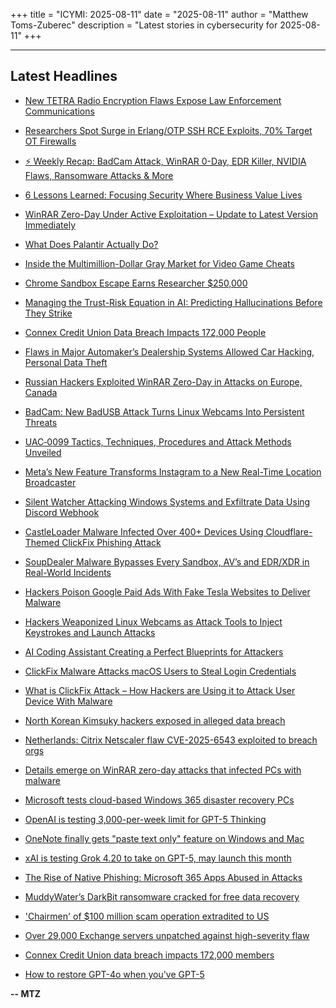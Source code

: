 +++
title = "ICYMI: 2025-08-11"
date = "2025-08-11"
author = "Matthew Toms-Zuberec"
description = "Latest stories in cybersecurity for 2025-08-11"
+++

---------------------------------------------------------------------------
## Latest Headlines
- [New TETRA Radio Encryption Flaws Expose Law Enforcement Communications](https://thehackernews.com/2025/08/new-tetra-radio-encryption-flaws-expose.html)

- [Researchers Spot Surge in Erlang/OTP SSH RCE Exploits, 70% Target OT Firewalls](https://thehackernews.com/2025/08/researchers-spot-surge-in-erlangotp-ssh.html)

- [⚡ Weekly Recap: BadCam Attack, WinRAR 0-Day, EDR Killer, NVIDIA Flaws, Ransomware Attacks & More](https://thehackernews.com/2025/08/weekly-recap-badcam-attack-winrar-0-day.html)

- [6 Lessons Learned: Focusing Security Where Business Value Lives](https://thehackernews.com/2025/08/6-lessons-learned-focusing-security.html)

- [WinRAR Zero-Day Under Active Exploitation – Update to Latest Version Immediately](https://thehackernews.com/2025/08/winrar-zero-day-under-active.html)

- [What Does Palantir Actually Do?](https://www.wired.com/story/palantir-what-the-company-does/)

- [Inside the Multimillion-Dollar Gray Market for Video Game Cheats](https://www.wired.com/story/inside-the-multimillion-dollar-grey-market-for-video-game-cheats/)

- [Chrome Sandbox Escape Earns Researcher $250,000](https://www.securityweek.com/chrome-sandbox-escape-earns-researcher-250000/)

- [Managing the Trust-Risk Equation in AI: Predicting Hallucinations Before They Strike](https://www.securityweek.com/managing-the-trust-risk-equation-in-ai-predicting-hallucinations-before-they-strike/)

- [Connex Credit Union Data Breach Impacts 172,000 People](https://www.securityweek.com/connex-credit-union-data-breach-impacts-172000-people/)

- [Flaws in Major Automaker’s Dealership Systems Allowed Car Hacking, Personal Data Theft](https://www.securityweek.com/flaws-in-major-automakers-dealership-systems-allowed-car-hacking-personal-data-theft/)

- [Russian Hackers Exploited WinRAR Zero-Day in Attacks on Europe, Canada](https://www.securityweek.com/russian-hackers-exploited-winrar-zero-day-in-attacks-on-europe-canada/)

- [BadCam: New BadUSB Attack Turns Linux Webcams Into Persistent Threats](https://www.securityweek.com/badcam-new-badusb-attack-turns-linux-webcams-into-persistent-threats/)

- [UAC‑0099 Tactics, Techniques, Procedures and Attack Methods Unveiled](https://cybersecuritynews.com/uac%e2%80%910099-tactics-techniques-unveiled/)

- [Meta’s New Feature Transforms Instagram to a New Real-Time Location Broadcaster](https://cybersecuritynews.com/metas-new-feature-transforms-instagram/)

- [Silent Watcher Attacking Windows Systems and Exfiltrate Data Using Discord Webhook](https://cybersecuritynews.com/silent-watcher-attacking-windows-systems/)

- [CastleLoader Malware Infected Over 400+ Devices Using Cloudflare-Themed ClickFix Phishing Attack](https://cybersecuritynews.com/castleloader-malware-infected-over-400-devices/)

- [SoupDealer Malware Bypasses Every Sandbox, AV’s and EDR/XDR in Real-World Incidents](https://cybersecuritynews.com/soupdealer-malware-bypasses-every-sandbox/)

- [Hackers Poison Google Paid Ads With Fake Tesla Websites to Deliver Malware](https://cybersecuritynews.com/hackers-poison-google-paid-ads-with-fake-tesla-websites/)

- [Hackers Weaponized Linux Webcams as Attack Tools to Inject Keystrokes and Launch Attacks](https://cybersecuritynews.com/hackers-weaponized-linux-webcams/)

- [AI Coding Assistant Creating a Perfect Blueprints for Attackers](https://cybersecuritynews.com/ai-coding-assistant/)

- [ClickFix Malware Attacks macOS Users to Steal Login Credentials](https://cybersecuritynews.com/clickfix-malware-attacks-macos/)

- [What is ClickFix Attack – How Hackers are Using it to Attack User Device With Malware](https://cybersecuritynews.com/clickfix-attack/)

- [North Korean Kimsuky hackers exposed in alleged data breach](https://www.bleepingcomputer.com/news/security/north-korean-kimsuky-hackers-exposed-in-alleged-data-breach/)

- [Netherlands: Citrix Netscaler flaw CVE-2025-6543 exploited to breach orgs](https://www.bleepingcomputer.com/news/security/netherlands-citrix-netscaler-flaw-cve-2025-6543-exploited-to-breach-orgs/)

- [Details emerge on WinRAR zero-day attacks that infected PCs with malware](https://www.bleepingcomputer.com/news/security/details-emerge-on-winrar-zero-day-attacks-that-infected-pcs-with-malware/)

- [Microsoft tests cloud-based Windows 365 disaster recovery PCs](https://www.bleepingcomputer.com/news/microsoft/microsoft-tests-cloud-based-windows-365-disaster-recovery-pcs/)

- [OpenAI is testing 3,000-per-week limit for GPT-5 Thinking](https://www.bleepingcomputer.com/news/artificial-intelligence/openai-is-testing-3-000-per-week-limit-for-gpt-5-thinking/)

- [OneNote finally gets "paste text only" feature on Windows and Mac](https://www.bleepingcomputer.com/news/microsoft/onenote-finally-gets-paste-text-only-feature-on-windows-and-mac/)

- [xAI is testing Grok 4.20 to take on GPT-5, may launch this month](https://www.bleepingcomputer.com/news/artificial-intelligence/xai-is-testing-grok-420-to-take-on-gpt-5-may-launch-this-month/)

- [The Rise of Native Phishing: Microsoft 365 Apps Abused in Attacks](https://www.bleepingcomputer.com/news/security/the-rise-of-native-phishing-microsoft-365-apps-abused-in-attacks/)

- [MuddyWater’s DarkBit ransomware cracked for free data recovery](https://www.bleepingcomputer.com/news/security/muddywaters-darkbit-ransomware-cracked-for-free-data-recovery/)

- ['Chairmen' of $100 million scam operation extradited to US](https://www.bleepingcomputer.com/news/security/us-charges-ghanaians-linked-to-theft-of-100-million-in-romance-scams-bec-attacks/)

- [Over 29,000 Exchange servers unpatched against high-severity flaw](https://www.bleepingcomputer.com/news/security/over-29-000-exchange-servers-unpatched-against-high-severity-flaw/)

- [Connex Credit Union data breach impacts 172,000 members](https://www.bleepingcomputer.com/news/security/connex-credit-union-discloses-data-breach-impacting-172-000-people/)

- [How to restore GPT-4o when you've GPT-5](https://www.bleepingcomputer.com/news/artificial-intelligence/how-to-restore-gpt-4o-when-youve-gpt-5/)

**-- MTZ**
